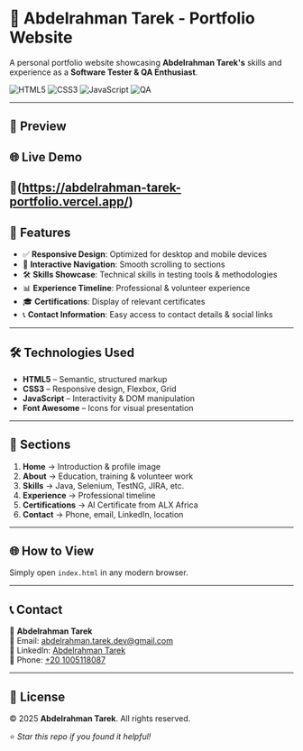 # 🌟 Abdelrahman Tarek - Portfolio Website  

A personal portfolio website showcasing **Abdelrahman Tarek's** skills and experience as a **Software Tester & QA Enthusiast**.  

![HTML5](https://img.shields.io/badge/HTML5-orange?logo=html5&logoColor=white)
![CSS3](https://img.shields.io/badge/CSS3-blue?logo=css3&logoColor=white)
![JavaScript](https://img.shields.io/badge/JavaScript-yellow?logo=javascript&logoColor=black)
![QA](https://img.shields.io/badge/QA-Testing-brightgreen?logo=testing-library&logoColor=white)

---

## 📸 Preview
## 🌐 Live Demo
🔗(https://abdelrahman-tarek-portfolio.vercel.app/)
---

## 🚀 Features
- ✅ **Responsive Design**: Optimized for desktop and mobile devices  
- 🔗 **Interactive Navigation**: Smooth scrolling to sections  
- 🛠️ **Skills Showcase**: Technical skills in testing tools & methodologies  
- 📊 **Experience Timeline**: Professional & volunteer experience  
- 🎓 **Certifications**: Display of relevant certificates  
- 📞 **Contact Information**: Easy access to contact details & social links  

---

## 🛠️ Technologies Used
- **HTML5** – Semantic, structured markup  
- **CSS3** – Responsive design, Flexbox, Grid  
- **JavaScript** – Interactivity & DOM manipulation  
- **Font Awesome** – Icons for visual presentation  

---

## 📂 Sections
1. **Home** → Introduction & profile image  
2. **About** → Education, training & volunteer work  
3. **Skills** → Java, Selenium, TestNG, JIRA, etc.  
4. **Experience** → Professional timeline  
5. **Certifications** → AI Certificate from ALX Africa  
6. **Contact** → Phone, email, LinkedIn, location  

---

## 🌐 How to View
Simply open `index.html` in any modern browser.  

---

## 📞 Contact
👤 **Abdelrahman Tarek**  
📧 Email: [abdelrahman.tarek.dev@gmail.com](mailto:abdelrahman.tarek.dev@gmail.com)  
🔗 LinkedIn: [Abdelrahman Tarek](https://www.linkedin.com/in/abelrahmantarek)  
📱 Phone: [+20 1005118087](tel:+201005118087)  

---

## 📜 License
© 2025 **Abdelrahman Tarek**. All rights reserved.  

⭐ *Star this repo if you found it helpful!*  

